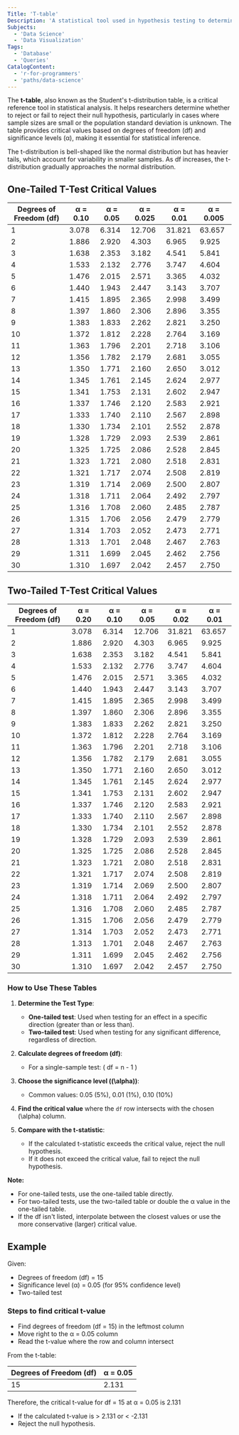 ```yaml
---
Title: 'T-table'
Description: 'A statistical tool used in hypothesis testing to determine critical values for t-distributions and assess the significance of test results.'
Subjects:
  - 'Data Science'
  - 'Data Visualization'
Tags:
  - 'Database'
  - 'Queries'
CatalogContent:
  - 'r-for-programmers'
  - 'paths/data-science'
---
```


The **t-table**, also known as the Student's t-distribution table, is a critical reference tool in statistical analysis. It helps researchers determine whether to reject or fail to reject their null hypothesis, particularly in cases where sample sizes are small or the population standard deviation is unknown. The table provides critical values based on degrees of freedom (df) and significance levels (α), making it essential for statistical inference.

The t-distribution is bell-shaped like the normal distribution but has heavier tails, which account for variability in smaller samples. As df increases, the t-distribution gradually approaches the normal distribution.

## One-Tailed T-Test Critical Values

| Degrees of Freedom (df) | α = 0.10 | α = 0.05 | α = 0.025 | α = 0.01 | α = 0.005 |
| ----------------------- | -------- | -------- | --------- | -------- | --------- |
| 1                       | 3.078    | 6.314    | 12.706    | 31.821   | 63.657    |
| 2                       | 1.886    | 2.920    | 4.303     | 6.965    | 9.925     |
| 3                       | 1.638    | 2.353    | 3.182     | 4.541    | 5.841     |
| 4                       | 1.533    | 2.132    | 2.776     | 3.747    | 4.604     |
| 5                       | 1.476    | 2.015    | 2.571     | 3.365    | 4.032     |
| 6                       | 1.440    | 1.943    | 2.447     | 3.143    | 3.707     |
| 7                       | 1.415    | 1.895    | 2.365     | 2.998    | 3.499     |
| 8                       | 1.397    | 1.860    | 2.306     | 2.896    | 3.355     |
| 9                       | 1.383    | 1.833    | 2.262     | 2.821    | 3.250     |
| 10                      | 1.372    | 1.812    | 2.228     | 2.764    | 3.169     |
| 11                      | 1.363    | 1.796    | 2.201     | 2.718    | 3.106     |
| 12                      | 1.356    | 1.782    | 2.179     | 2.681    | 3.055     |
| 13                      | 1.350    | 1.771    | 2.160     | 2.650    | 3.012     |
| 14                      | 1.345    | 1.761    | 2.145     | 2.624    | 2.977     |
| 15                      | 1.341    | 1.753    | 2.131     | 2.602    | 2.947     |
| 16                      | 1.337    | 1.746    | 2.120     | 2.583    | 2.921     |
| 17                      | 1.333    | 1.740    | 2.110     | 2.567    | 2.898     |
| 18                      | 1.330    | 1.734    | 2.101     | 2.552    | 2.878     |
| 19                      | 1.328    | 1.729    | 2.093     | 2.539    | 2.861     |
| 20                      | 1.325    | 1.725    | 2.086     | 2.528    | 2.845     |
| 21                      | 1.323    | 1.721    | 2.080     | 2.518    | 2.831     |
| 22                      | 1.321    | 1.717    | 2.074     | 2.508    | 2.819     |
| 23                      | 1.319    | 1.714    | 2.069     | 2.500    | 2.807     |
| 24                      | 1.318    | 1.711    | 2.064     | 2.492    | 2.797     |
| 25                      | 1.316    | 1.708    | 2.060     | 2.485    | 2.787     |
| 26                      | 1.315    | 1.706    | 2.056     | 2.479    | 2.779     |
| 27                      | 1.314    | 1.703    | 2.052     | 2.473    | 2.771     |
| 28                      | 1.313    | 1.701    | 2.048     | 2.467    | 2.763     |
| 29                      | 1.311    | 1.699    | 2.045     | 2.462    | 2.756     |
| 30                      | 1.310    | 1.697    | 2.042     | 2.457    | 2.750     |

## Two-Tailed T-Test Critical Values

| Degrees of Freedom (df) | α = 0.20 | α = 0.10 | α = 0.05 | α = 0.02 | α = 0.01 |
| ----------------------- | -------- | -------- | -------- | -------- | -------- |
| 1                       | 3.078    | 6.314    | 12.706   | 31.821   | 63.657   |
| 2                       | 1.886    | 2.920    | 4.303    | 6.965    | 9.925    |
| 3                       | 1.638    | 2.353    | 3.182    | 4.541    | 5.841    |
| 4                       | 1.533    | 2.132    | 2.776    | 3.747    | 4.604    |
| 5                       | 1.476    | 2.015    | 2.571    | 3.365    | 4.032    |
| 6                       | 1.440    | 1.943    | 2.447    | 3.143    | 3.707    |
| 7                       | 1.415    | 1.895    | 2.365    | 2.998    | 3.499    |
| 8                       | 1.397    | 1.860    | 2.306    | 2.896    | 3.355    |
| 9                       | 1.383    | 1.833    | 2.262    | 2.821    | 3.250    |
| 10                      | 1.372    | 1.812    | 2.228    | 2.764    | 3.169    |
| 11                      | 1.363    | 1.796    | 2.201    | 2.718    | 3.106    |
| 12                      | 1.356    | 1.782    | 2.179    | 2.681    | 3.055    |
| 13                      | 1.350    | 1.771    | 2.160    | 2.650    | 3.012    |
| 14                      | 1.345    | 1.761    | 2.145    | 2.624    | 2.977    |
| 15                      | 1.341    | 1.753    | 2.131    | 2.602    | 2.947    |
| 16                      | 1.337    | 1.746    | 2.120    | 2.583    | 2.921    |
| 17                      | 1.333    | 1.740    | 2.110    | 2.567    | 2.898    |
| 18                      | 1.330    | 1.734    | 2.101    | 2.552    | 2.878    |
| 19                      | 1.328    | 1.729    | 2.093    | 2.539    | 2.861    |
| 20                      | 1.325    | 1.725    | 2.086    | 2.528    | 2.845    |
| 21                      | 1.323    | 1.721    | 2.080    | 2.518    | 2.831    |
| 22                      | 1.321    | 1.717    | 2.074    | 2.508    | 2.819    |
| 23                      | 1.319    | 1.714    | 2.069    | 2.500    | 2.807    |
| 24                      | 1.318    | 1.711    | 2.064    | 2.492    | 2.797    |
| 25                      | 1.316    | 1.708    | 2.060    | 2.485    | 2.787    |
| 26                      | 1.315    | 1.706    | 2.056    | 2.479    | 2.779    |
| 27                      | 1.314    | 1.703    | 2.052    | 2.473    | 2.771    |
| 28                      | 1.313    | 1.701    | 2.048    | 2.467    | 2.763    |
| 29                      | 1.311    | 1.699    | 2.045    | 2.462    | 2.756    |
| 30                      | 1.310    | 1.697    | 2.042    | 2.457    | 2.750    |

### How to Use These Tables

1. **Determine the Test Type**:

   - **One-tailed test**: Used when testing for an effect in a specific direction (greater than or less than).
   - **Two-tailed test**: Used when testing for any significant difference, regardless of direction.

2. **Calculate degrees of freedom (df)**:

   - For a single-sample test: \( df = n - 1 \)

3. **Choose the significance level (\(\alpha\))**:

   - Common values: 0.05 (5%), 0.01 (1%), 0.10 (10%)

4. **Find the critical value** where the `df` row intersects with the chosen \(\alpha\) column.

5. **Compare with the t-statistic**:
   - If the calculated t-statistic exceeds the critical value, reject the null hypothesis.
   - If it does not exceed the critical value, fail to reject the null hypothesis.

**Note:**

- For one-tailed tests, use the one-tailed table directly.
- For two-tailed tests, use the two-tailed table or double the α value in the one-tailed table.
- If the df isn't listed, interpolate between the closest values or use the more conservative (larger) critical value.

## Example

Given:

- Degrees of freedom (df) = 15
- Significance level (α) = 0.05 (for 95% confidence level)
- Two-tailed test

### Steps to find critical t-value

- Find degrees of freedom (df = 15) in the leftmost column
- Move right to the α = 0.05 column
- Read the t-value where the row and column intersect

From the t-table:

| Degrees of Freedom (df) | α = 0.05 |
| ----------------------- | -------- |
| 15                      | 2.131    |

Therefore, the critical t-value for df = 15 at α = 0.05 is 2.131


- If the calculated t-value is > 2.131 or < -2.131
- Reject the null hypothesis.
